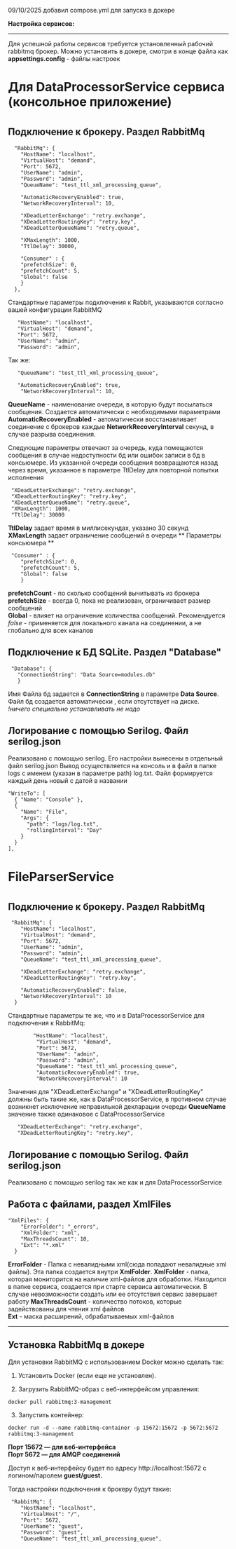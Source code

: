 09/10/2025 добавил compose.yml для запуска в докере

**Настройка сервисов:**
***
Для успешной работы сервисов требуется установленный рабочий rabbitmq брокер.
Можно установить в докере, смотри в конце файла как
**appsettings.config** - файлы настроек

#

# Для DataProcessorService сервиса (консольное приложение)

#

## Подключение к брокеру. Раздел RabbitMq

```
  "RabbitMq": {
    "HostName": "localhost",
    "VirtualHost": "demand",
    "Port": 5672,
    "UserName": "admin",
    "Password": "admin",
    "QueueName": "test_ttl_xml_processing_queue",

    "AutomaticRecoveryEnabled": true,
    "NetworkRecoveryInterval": 10,
    
    "XDeadLetterExchange": "retry.exchange",
    "XDeadLetterRoutingKey": "retry.key",
    "XDeadLetterQueueName": "retry.queue",
    
    "XMaxLength": 1000,
    "TtlDelay": 30000,
    
    "Consumer" : {
    "prefetchSize": 0,
    "prefetchCount": 5,
    "Global": false
    }
  },
```

Стандартные параметры подключения к Rabbit, указываются согласно вашей конфигурации RabbitMQ

```
   "HostName": "localhost",  
   "VirtualHost": "demand",   
   "Port": 5672,   
   "UserName": "admin",   
   "Password": "admin",
```

Так же:

```
   "QueueName": "test_ttl_xml_processing_queue",
   
   "AutomaticRecoveryEnabled": true,
    "NetworkRecoveryInterval": 10,
```

**QueueName** - наименование очереди, в которую будут посылаться сообщения. Создается автоматически с необходимыми
параметрами  
**AutomaticRecoveryEnabled** - автоматически восстанавливает соединение с брокеров каждые **NetworkRecoveryInterval**
секунд, в случае разрыва соединения.

Следующие параметры отвечают за очередь, куда помещаются сообщения в случае недоступности бд или ошибок записи в бд в
консьюмере.
Из указанной очереди сообщения возвращаются назад через время, указанное в параметре TtlDelay для повторной попытки
исполнения

   ```
    "XDeadLetterExchange": "retry.exchange",
    "XDeadLetterRoutingKey": "retry.key",    
    "XDeadLetterQueueName": "retry.queue",  
    "XMaxLength": 1000,  
    "TtlDelay": 30000 
  ```

**TtlDelay** задает время в миллисекундах, указано 30 секунд  
**XMaxLength** задает ограничение сообщений в очереди
** Параметры консьюмера **

```
 "Consumer" : {
    "prefetchSize": 0,
    "prefetchCount": 5,
    "Global": false
    }
```

**prefetchCount** - по сколько сообщений вычитывать из брокера
**prefetchSize** - всегда 0, пока не реализован, ограничивает размер сообщений  
**Global** - влияет на ограничение количества сообщений. Рекомендуется *false* - применяется для локального канала на
соединении, а не глобально для всех каналов

## Подключение к БД SQLite. Раздел "Database" ##

```
 "Database": {
   "ConnectionString": "Data Source=modules.db"
   }
  ``` 

Имя Файла бд задается в **ConnectionString** в параметре **Data Source**. Файл бд создается автоматически , если
отсутствует на диске.  
*!ничего специально устанавливать не надо*

## Логирование с помощью Serilog. Файл serilog.json ##

Реализовано с помощью serilog.
Его настройки вынесены в отдельный файл serilog.json
Вывод осуществляется на консоль и в файл в папке logs с именем (указан в параметре path) log.txt. Файл формируется
каждый день новый с датой в названии

```
"WriteTo": [
  { "Name": "Console" },
  {
    "Name": "File",
    "Args": {
      "path": "logs/log.txt",
      "rollingInterval": "Day"
    }
  }
],
```

#

# FileParserService

#

## Подключение к брокеру. Раздел RabbitMq   ##

```
 "RabbitMq": {
    "HostName": "localhost", 
    "VirtualHost": "demand",
    "Port": 5672,
    "UserName": "admin",
    "Password": "admin",
    "QueueName": "test_ttl_xml_processing_queue",

    "XDeadLetterExchange": "retry.exchange",
    "XDeadLetterRoutingKey": "retry.key",

    "AutomaticRecoveryEnabled": false,
    "NetworkRecoveryInterval": 10 
  }
```

Стандартные параметры те же, что и в DataProcessorService для подключения к RabbitMq:

```
        "HostName": "localhost",        
         "VirtualHost": "demand",         
         "Port": 5672,       
         "UserName": "admin",         
         "Password": "admin",
         "QueueName": "test_ttl_xml_processing_queue",
         "AutomaticRecoveryEnabled": true,
         "NetworkRecoveryInterval": 10 
  ``` 

Значения для "XDeadLetterExchange" и "XDeadLetterRoutingKey" должны быть такие же, как в DataProcessorService,
в противном случае возникнет исключение неправильной декларации очереди
**QueueName** значение также одинаковое с DataProcessorService

```
   "XDeadLetterExchange": "retry.exchange",
   "XDeadLetterRoutingKey": "retry.key",
```

## Логирование с помощью Serilog. Файл serilog.json ##

Реализовано с помощью serilog так же как и для DataProcessorService

## Работа с файлами, раздел XmlFiles ##

```
"XmlFiles": {
    "ErrorFolder": "_errors",
    "XmlFolder": "xml", 
    "MaxThreadsCount": 10, 
    "Ext": "*.xml" 
  }
```

**ErrorFolder** - Папка с невалидными xml(сюда попадают невалидные xml файлы).
Эта папка создается внутри  **XmlFolder**.
**XmlFolder** - папка, которая мониторится на наличие xml-файлов для обработки.
Находится в папке сервиса, создается при старте сервиса автоматически.
В случае невозможности создать или ее отсутствия сервис завершает работу
**MaxThreadsCount** - количество потоков, которые задействованы для чтения xml файлов  
**Ext** - маска расширений, обрабатываемых xml-файлов

---
Установка RabbitMq в докере 
---
Для установки RabbitMQ с использованием Docker можно сделать так:

1. Установить Docker (если еще не установлен).

2. Загрузить RabbitMQ-образ с веб-интерфейсом управления:

```
docker pull rabbitmq:3-management
```

3. Запустить контейнер:

```
docker run -d --name rabbitmq-container -p 15672:15672 -p 5672:5672 rabbitmq:3-management
```

__Порт 15672 — для веб-интерфейса__  
__Порт 5672 — для AMQP соединений__

Доступ к веб-интерфейсу будет по адресу http://localhost:15672
с логином/паролем **guest/guest.**

Тогда настройки подключения к брокеру будут такие:
```
 "RabbitMq": {
    "HostName": "localhost",
    "VirtualHost": "/",
    "Port": 5672,
    "UserName": "guest",
    "Password": "guest",
    "QueueName": "test_ttl_xml_processing_queue",
```
